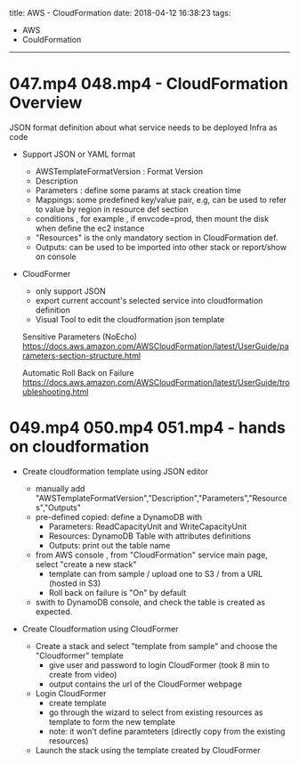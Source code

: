 title: AWS - CloudFormation
date: 2018-04-12 16:38:23
tags:
- AWS
- CouldFormation
---

# 047.mp4 048.mp4 - CloudFormation Overview

JSON format definition about what service needs to be deployed
Infra as code


* Support JSON or YAML format
  * AWSTemplateFormatVersion : Format Version
  * Description
  * Parameters : define some params at stack creation time
  * Mappings: some predefined key/value pair, e.g, can be used to refer to value by region in resource def section
  * conditions , for example , if envcode=prod, then mount the disk when define the ec2 instance
  * "Resources" is the only mandatory section in CloudFormation def.
  * Outputs: can be used to be imported into other stack or report/show on console
* CloudFormer
  * only support JSON
  * export current account's selected service into cloudformation definition
  * Visual Tool to edit the cloudformation json template



  Sensitive Parameters (NoEcho)
  https://docs.aws.amazon.com/AWSCloudFormation/latest/UserGuide/parameters-section-structure.html


  Automatic Roll Back on Failure
  https://docs.aws.amazon.com/AWSCloudFormation/latest/UserGuide/troubleshooting.html

# 049.mp4 050.mp4 051.mp4 - hands on cloudformation

* Create cloudformation template using JSON editor
  * manually add "AWSTemplateFormatVersion","Description","Parameters","Resources","Outputs"
  * pre-defined copied: define a DynamoDB with
      * Parameters: ReadCapacityUnit and WriteCapacityUnit
      * Resources: DynamoDB Table with attributes definitions
      * Outputs: print out the table name
  * from AWS console , from "CloudFormation" service main page, select "create a new stack"
      * template can from sample / upload one to S3 / from a URL (hosted in S3)
      * Roll back on failure is "On" by default
  * swith to DynamoDB console, and check the table is created as expected.


* Create Cloudformation using CloudFormer
  * Create a stack and select "template from sample" and choose the "Cloudformer" template
      * give user and password to login CloudFormer (took 8 min to create from video)
      * output contains the url of the CloudFormer webpage
  * Login CloudFormer
      * create template
      * go through the wizard to select from existing resources as template to form the new template
      * note: it won't define paramteters (directly copy from the existing resources)
  * Launch the stack using the template created by CloudFormer

